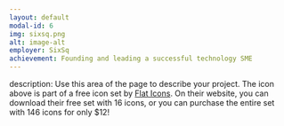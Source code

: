 ```yaml
---
layout: default
modal-id: 6
img: sixsq.png
alt: image-alt
employer: SixSq
achievement: Founding and leading a successful technology SME
---
```


description: Use this area of the page to describe your project. The icon above is part of a free icon set by <a href="https://sellfy.com/p/8Q9P/jV3VZ/">Flat Icons</a>. On their website, you can download their free set with 16 icons, or you can purchase the entire set with 146 icons for only $12!
